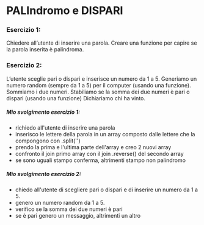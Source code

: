 PALIndromo e DISPARI
===

### Esercizio 1:

Chiedere all’utente di inserire una parola.
Creare una funzione per capire se la parola inserita è palindroma.


### Esercizio 2:

L’utente sceglie pari o dispari e inserisce un numero da 1 a 5.
Generiamo un numero random (sempre da 1 a 5) per il computer (usando una funzione).
Sommiamo i due numeri.
Stabiliamo se la somma dei due numeri è pari o dispari (usando una funzione)
Dichiariamo chi ha vinto.

##### Mio svolgimento esercizio 1:

* richiedo all'utente di inserire una parola
* inserisco le lettere della parola in un array composto dalle lettere che la compongono con .split('')
* prendo la prima e l'ultima parte dell'array e creo 2 nuovi array
* confronto il join primo array con il join .reverse() del secondo array
* se sono uguali stampo conferma, altrimenti stampo non palindromo

##### Mio svolgimento esercizio 2:

* chiedo all'utente di scegliere pari o dispari e di inserire un numero da 1 a 5.
* genero un numero random da 1 a 5.
* verifico se la somma dei due numeri è pari
* se è pari genero un messaggio, altrimenti un altro